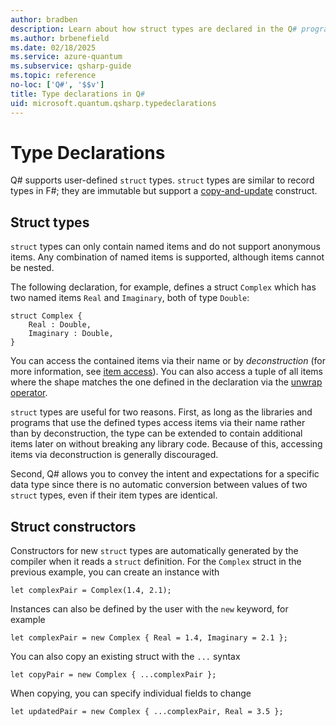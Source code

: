 ```yaml
---
author: bradben
description: Learn about how struct types are declared in the Q# programming language.
ms.author: brbenefield
ms.date: 02/18/2025
ms.service: azure-quantum
ms.subservice: qsharp-guide
ms.topic: reference
no-loc: ['Q#', '$$v']
title: Type declarations in Q#
uid: microsoft.quantum.qsharp.typedeclarations
---
```


# Type Declarations

Q# supports user-defined `struct` types. `struct` types are similar to record types in F#; they are immutable but support a [copy-and-update](xref:microsoft.quantum.qsharp.copyandupdateexpressions) construct.

## Struct types

`struct` types can only contain named items and do not support anonymous items. Any combination of named items is supported, although items cannot be nested.

The following declaration, for example, defines a struct `Complex` which has two named items `Real` and `Imaginary`, both of type `Double`:

```qsharp
struct Complex {
    Real : Double,
    Imaginary : Double,
}
```

You can access the contained items via their name or by *deconstruction* (for more information, see [item access](xref:microsoft.quantum.qsharp.itemaccessexpression#item-access-for-struct-types)).
You can also access a tuple of all items where the shape matches the one defined in the declaration via the [unwrap operator](xref:microsoft.quantum.qsharp.itemaccessexpression#item-access-for-struct-types).

`struct` types are useful for two reasons. First, as long as the libraries and programs that use the defined types access items via their name rather than by deconstruction, the type can be extended to contain additional items later on without breaking any library code. Because of this, accessing items via deconstruction is generally discouraged.

Second, Q# allows you to convey the intent and expectations for a specific data type since there is no automatic conversion between values of two `struct` types, even if their item types are identical.

## Struct constructors

Constructors for new `struct` types are automatically generated by the compiler when it reads a `struct` definition. For the `Complex` struct in the previous example, you can create an instance with

```qsharp
let complexPair = Complex(1.4, 2.1);
```

Instances can also be defined by the user with the `new` keyword, for example

```qsharp
let complexPair = new Complex { Real = 1.4, Imaginary = 2.1 };
```

You can also copy an existing struct with the `...` syntax

```qsharp
let copyPair = new Complex { ...complexPair };
```

When copying, you can specify individual fields to change

```qsharp
let updatedPair = new Complex { ...complexPair, Real = 3.5 };
```
